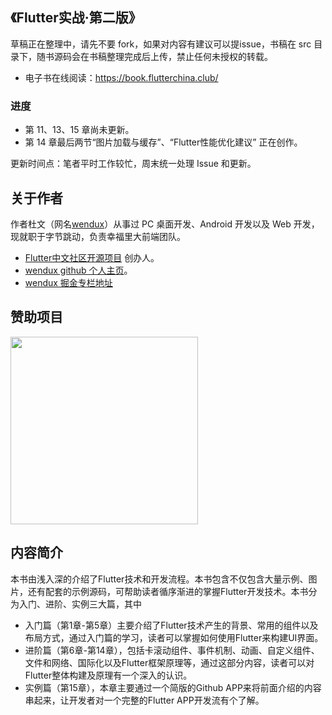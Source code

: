 ## 《Flutter实战·第二版》

草稿正在整理中，请先不要 fork，如果对内容有建议可以提issue，书稿在 src 目录下，随书源码会在书稿整理完成后上传，禁止任何未授权的转载。

- 电子书在线阅读：https://book.flutterchina.club/

### 进度

- 第 11、13、15 章尚未更新。
- 第 14 章最后两节“图片加载与缓存”、“Flutter性能优化建议” 正在创作。

更新时间点：笔者平时工作较忙，周末统一处理 Issue 和更新。



## 关于作者

作者杜文（网名[wendux](https://github.com/wendux)）从事过 PC 桌面开发、Android 开发以及 Web 开发，现就职于字节跳动，负责幸福里大前端团队。

- [Flutter中文社区开源项目](https://github.com/flutterchina) 创办人。
- [wendux github 个人主页](https://github.com/wendux)。
- [wendux 掘金专栏地址](https://juejin.im/user/58211b88a0bb9f0058c25b7f)

## 赞助项目

<img width='300' src='https://github.com/flutterchina/flutter_in_action_2nd/raw/main/src/imgs/sponse.jpeg'>

## 内容简介

本书由浅入深的介绍了Flutter技术和开发流程。本书包含不仅包含大量示例、图片，还有配套的示例源码，可帮助读者循序渐进的掌握Flutter开发技术。本书分为入门、进阶、实例三大篇，其中

- 入门篇（第1章-第5章）主要介绍了Flutter技术产生的背景、常用的组件以及布局方式，通过入门篇的学习，读者可以掌握如何使用Flutter来构建UI界面。
- 进阶篇（第6章-第14章），包括卡滚动组件、事件机制、动画、自定义组件、文件和网络、国际化以及Flutter框架原理等，通过这部分内容，读者可以对Flutter整体构建及原理有一个深入的认识。
- 实例篇（第15章），本章主要通过一个简版的Github APP来将前面介绍的内容串起来，让开发者对一个完整的Flutter APP开发流有个了解。

